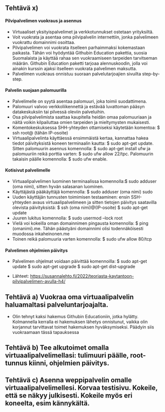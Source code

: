 ## Tehtävä x)

#### Pilvipalvelimen vuokraus ja asennus
- Virtuaaliset yksityispalvelimet ja verkkotunnukset ostetaan yrityksiltä.
- Voit vuokrata ja asentaa oma pilvipalvelin internettiin, jonka palvelimeen vuokrattu domainnimi osoittaa.
- Pilvipalvelimen voi vuokrata itselleen parhaimmaksi kokemastaan paikasta. Tähän voi hyödyntää Githubin Education pakettia, suosia Suomalaista ja käyttää rahaa sen vuokraamiseen tarpeiden tarvitseman määrän. Githubin Education paketti tarjoaa alennuskoodin, jolla voi ainakin kurssin ajaksi itselleen vuokrata palvelimen maksutta.
- Palvelimen vuokraus onnistuu suoraan palvelutarjoajien sivuilta step-by-step.


#### Palvelin suojaan palomuurilla
- Palvelimelle on syytä asentaa palomuuri, joka toimii suodattimena.
- Palomuuri valvoo verkkoliikennettä ja estävää luvattoman pääsyn datakeskuksiin tai pilvessä oleviin palveluihin.
- Osa pilvipalvelimista saattaa kaupitella heidän omaa palomuuriaan ja näitä voikin kilpailuttaa omien tarpeiden ja mieltymysten mukaisesti. 
- Komentokeskuksessa SHH-yhteyden ottamiseksi käytetään komentoa: $ ssh root@ (tähän IP-osoite)
- Virtuaalipalvelinta käyttäessä ensimmäistä kertaa, kannattaa hakea tiedot päivityksistä koneen terminaalin kautta: $ sudo apt-get update. Sitten palomuurin asennus komennolla: $ sudo apt-get install ufw ja palomuuriin reikä porttia varten: $ sudo ufw allow 22/tpc. Palomuurin takaisin päälle komennolla: $ sudo ufw enable. 


#### Kotisivut palvelimelle
- Virtuaalipalvelimen luominen terminaalissa komennolla:$ sudo adduser (oma nimi), sitten hyvän salasanan luominen.
- Käyttäjästä pääkäyttäjä komennolla: $ sudo adduser (oma nimi) sudo
- Uuden käyttäjän tunnusten toimimisen testaaminen: ensin SSH-yhteyden avaus virtuaalipalvelimeen ja sitten tietojen päivitys saatavilla olevista päivityksistä:
    $ ssh (oma nimi)@(IP-osoite)
    $ sudo apt-get update
- Juuren lukitus komennolla: $ sudo usermod –lock root
- Vielä voi kokeilla oman domainnimen pingausta komennolla: $ ping (omanimi).me. Tähän päästyäni domainnimi olisi todennäköisesti muodossa inkaheinonen.me
- Toinen reikä palomuuria varten komennolla: $ sudo ufw allow 80/tcp


#### Palvelimen ohjelmien päivitys
- Palvelimen ohjelmat voidaan päivittää komennoilla:
    $ sudo apt-get update
    $ sudo apt-get upgrade
    $ sudo apt-get dist-upgrade

- Lähteet: https://susannalehto.fi/2022/teoriasta-kaytantoon-pilvipalvelimen-avulla-h4/



## Tehtävä a) Vuokraa oma virtuaalipalvelin haluamaltasi palveluntarjoajalta. 
- Olin tehnyt kaksi hakemus Githubin Educationiin, jotka hylätty. Kolmannella kerralla ei hakemuksen lähetys onnistunut, vaikka olin korjannut tarvittavat toimet hakemuksen hyväksymiseksi. Päädyin siis vuokraamaan tässä tapauksessa 


## Tehtävä b) Tee alkutoimet omalla virtuaalipalvelimellasi: tulimuuri päälle, root-tunnus kiinni, ohjelmien päivitys.



## Tehtävä c) Asenna weppipalvelin omalle virtuaalipalvelimellesi. Korvaa testisivu. Kokeile, että se näkyy julkisesti. Kokeile myös eri koneelta, esim kännykältä.
